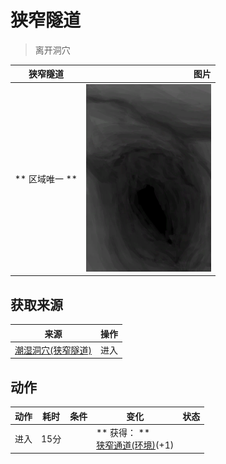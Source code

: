 # 狭窄隧道  
> 离开洞穴  
  
  狭窄隧道  |   图片   
 ----  |  ----:   
 ** 区域唯一 **  |  <img decoding="async" src="Sprite/NarrowTunnel.png" href="a.md" style="max-width:300px;max-height:300px;">   
  
## 获取来源  
来源  |  操作  
----  |  ----  
[潮湿洞穴(狭窄隧道)](DampChamberEntrance.md)  |  进入  
## 动作  
动作  |  耗时  |  条件  |  变化  |  状态  
----  |  ----  |  ----  |  ----  |  ----  
进入<br>  |  15分  |    |  ** 获得： **<br>  [狭窄通道(环境)](Env_NarrowTunnel.md)(+1)<br>  |    
